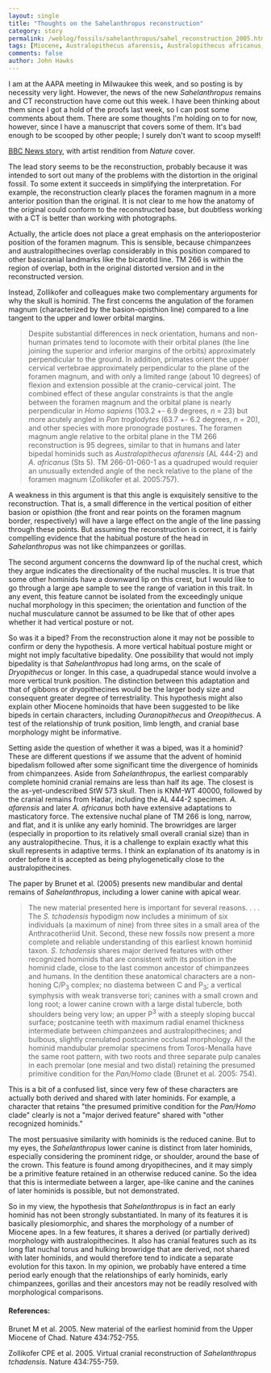 ```yaml
---
layout: single 
title: "Thoughts on the Sahelanthropus reconstruction" 
category: story
permalink: /weblog/fossils/sahelanthropus/sahel_reconstruction_2005.html
tags: [Miocene, Australopithecus afarensis, Australopithecus africanus, Hadar, Sahelanthropus] 
comments: false 
author: John Hawks 
---
```



<p>
I am at the AAPA meeting in Milwaukee this week, and so posting is by necessity very light. However, the news of the new <i>Sahelanthropus</i> remains and CT reconstruction have come out this week. I have been thinking about them since I got a hold of the proofs last week, so I can post some comments about them. There are some thoughts I'm holding on to for now, however, since I have a manuscript that covers some of them. It's bad enough to be scooped by other people; I surely don't want to scoop myself!
</p>

<p>
<a href="http://news.bbc.co.uk/2/hi/science/nature/4416757.stm">BBC News story</a>, with artist rendition from <i>Nature</i> cover.
</p>

<p>
The lead story seems to be the reconstruction, probably because it was intended to sort out many of the problems with the distortion in the original fossil. To some extent it succeeds in simplifying the interpretation. For example, the reconstruction clearly places the foramen magnum in a more anterior position than the original. It is not clear to me how the anatomy of the original could conform to the reconstructed base, but doubtless working with a CT is better than working with photographs. 
</p>

<p>
Actually, the article does not place a great emphasis on the anterioposterior position of the foramen magnum. This is sensible, because chimpanzees and australopithecines overlap considerably in this position compared to other basicranial landmarks like the bicarotid line. TM 266 is within the region of overlap, both in the original distorted version and in the reconstructed version. 
</p>

<p>
Instead, Zollikofer and colleagues make two complementary arguments for why the skull is hominid. The first concerns the angulation of the foramen magnum (characterized by the basion-opisthion line) compared to a line tangent to the upper and lower orbital margins. 
</p>

<blockquote>Despite substantial differences in neck orientation, humans and non-human primates tend to locomote with their orbital planes (the line joining the superior and inferior margins of the orbits) approximately perpendicular to the ground. In addition, primates orient the upper cervical vertebrae approximately perpendicular to the plane of the foramen magnum, and with only a limited range (about 10 degrees) of flexion and extension possible at the cranio-cervical joint. The combined effect of these angular constraints is that the angle between the foramen magnum and the orbital plane is nearly perpendicular in <i>Homo sapiens</i> (103.2 +- 6.9 degrees, <i>n</i> = 23) but more acutely angled in <i>Pan troglodytes</i> (63.7 +- 6.2 degrees, <i>n</i> = 20), and other species with more pronograde postures. The foramen magnum angle relative to the orbital plane in the TM 266 reconstruction is 95 degrees, similar to that in humans and later bipedal hominids such as <i>Australopithecus afarensis</i> (AL 444-2) and <i>A. africanus</i> (Sts 5). TM 266-01-060-1 as a quadruped would requier an unusually extended angle of the neck relative to the plane of the foramen magnum (Zollikofer et al. 2005:757). </blockquote>

<p>
A weakness in this argument is that this angle is exquisitely sensitive to the reconstruction. That is, a small difference in the vertical position of either basion or opisthion (the front and rear points on the foramen magnum border, respectively) will have a large effect on the angle of the line passing through these points. But assuming the reconstruction is correct, it is fairly compelling evidence that the habitual posture of the head in <i>Sahelanthropus</i> was not like chimpanzees or gorillas. 
</p>

<p>
The second argument concerns the downward lip of the nuchal crest, which they argue indicates the directionality of the nuchal muscles. It is true that some other hominids have a downward lip on this crest, but I would like to go through a large ape sample to see the range of variation in this trait. In any event, this feature cannot be isolated from the exceedingly unique nuchal morphology in this specimen; the orientation and function of the nuchal musculature cannot be assumed to be like that of other apes whether it had vertical posture or not. 
</p>

<p>
So was it a biped? From the reconstruction alone it may not be possible to confirm or deny the hypothesis. A more vertical habitual posture might or might not imply facultative bipedality. One possibility that would not imply bipedality is that <i>Sahelanthropus</i> had long arms, on the scale of <i>Dryopithecus</i> or longer. In this case, a quadrupedal stance would involve a more vertical trunk position. The distinction between this adaptation and that of gibbons or dryopithecines would be the larger body size and consequent greater degree of terrestriality. This hypothesis might also explain other Miocene hominoids that have been suggested to be like bipeds in certain characters, including <i>Ouranopithecus</i> and <i>Oreopithecus</i>. A test of the relationship of trunk position, limb length, and cranial base morphology might be informative. 
</p>

<p>
Setting aside the question of whether it was a biped, was it a hominid? These are different questions if we assume that the advent of hominid bipedalism followed after some significant time the divergence of hominids from chimpanzees. Aside from <i>Sahelanthropus</i>, the earliest comparably complete hominid cranial remains are less than half its age. The closest is the as-yet-undescribed StW 573 skull. Then is KNM-WT 40000, followed by the cranial remains from Hadar, including the AL 444-2 specimen. <i>A. afarensis</i> and later <i>A. africanus</i> both have extensive adaptations to masticatory force. The extensive nuchal plane of TM 266 is long, narrow, and flat, and it is unlike any early hominid. The browridges are larger (especially in proportion to its relatively small overall cranial size) than in any australopithecine. Thus, it is a challenge to explain exactly what this skull represents in adaptive terms. I think an explanation of its anatomy is in order before it is accepted as being phylogenetically close to the australopithecines. 
</p>

<p>
The paper by Brunet et al. (2005) presents new mandibular and dental remains of <i>Sahelanthropus</i>, including a lower canine with apical wear. 
</p>

<blockquote>The new material presented here is important for several reasons. . . . The <i>S. tchadensis</i> hypodigm now includes a minimum of six individuals (a maximum of nine) from three sites in a small area of the Anthracotheriid Unit. Second, these new fossils now present a more complete and reliable understanding of this earliest known hominid taxon. <i>S. tchadensis</i> shares major derived features with other recognized hominids that are consistent with its position in the hominid clade, close to the last common ancestor of chimpanzees and humans. In the dentition these anatomical characters are a non-honing C/P<sub>3</sub> complex; no diastema between C and P<sub>3</sub>; a vertical symphysis with weak transverse tori; canines with a small crown and long root; a lower canine crown with a large distal tubercle, both shoulders being very low; an upper P<sup>3</sup> with a steeply sloping buccal surface; postcanine teeth with maximum radial enamel thickness intermediate between chimpanzees and australopithecines; and bulbous, slightly crenulated postcanine occlusal morphology. All the hominid mandubular premolar specimens from Toros-Menalla have the same root pattern, with two roots and three separate pulp canales in each premolar (one mesial and two distal) retaining the presumed primitive condition for the <i>Pan/Homo</i> clade (Brunet et al. 2005: 754). </blockquote>

<p>
This is a bit of a confused list, since very few of these characters are actually both derived and shared with later hominids. For example, a character that retains "the presumed primitive condition for the <i>Pan/Homo</i> clade" clearly is not a "major derived feature" shared with "other recognized hominids." 
</p>

<p>
The most persuasive similarity with hominids is the reduced canine. But to my eyes, the <i>Sahelanthropus</i> lower canine is distinct from later hominids, especially considering the prominent ridge, or shoulder, around the base of the crown. This feature is found among dryopithecines, and it may simply be a primitive feature retained in an otherwise reduced canine. So the idea that this is intermediate between a larger, ape-like canine and the canines of later hominids is possible, but not demonstrated. 
</p>

<p>
So in my view, the hypothesis that <i>Sahelanthropus</i> is in fact an early hominid has not been strongly substantiated. In many of its features it is basically plesiomorphic, and shares the morphology of a number of Miocene apes. In a few features, it shares a derived (or partially derived) morphology with australopithecines. It also has cranial features such as its long flat nuchal torus and hulking browridge that are derived, not shared with later hominids, and would therefore tend to indicate a separate evolution for this taxon. In my opinion, we probably have entered a time period early enough that the relationships of early hominids, early chimpanzees, gorillas and their ancestors may not be readily resolved with morphological comparisons.
</p>

<h4>References:</h4>

<p class="cite">Brunet M et al. 2005. New material of the earliest hominid from the Upper Miocene of Chad. Nature 434:752-755. </p>

<p class="cite">Zollikofer CPE et al. 2005. Virtual cranial reconstruction of <i>Sahelanthropus tchadensis</i>. Nature 434:755-759. </p>


